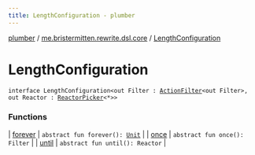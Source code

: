 ```yaml
---
title: LengthConfiguration - plumber
---
```


[plumber](../../index.html) / [me.bristermitten.rewrite.dsl.core](../index.html) / [LengthConfiguration](./index.html)

# LengthConfiguration

`interface LengthConfiguration<out Filter : `[`ActionFilter`](../-action-filter/index.html)`<out Filter>, out Reactor : `[`ReactorPicker`](../-reactor-picker/index.html)`<*>>`

### Functions

| [forever](forever.html) | `abstract fun forever(): `[`Unit`](https://kotlinlang.org/api/latest/jvm/stdlib/kotlin/-unit/index.html) |
| [once](once.html) | `abstract fun once(): Filter` |
| [until](until.html) | `abstract fun until(): Reactor` |


